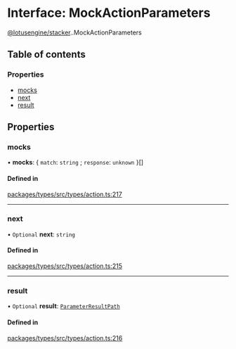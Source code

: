 # Interface: MockActionParameters

[@lotusengine/stacker](../wiki/@lotusengine.stacker).[<internal>](../wiki/@lotusengine.stacker.%3Cinternal%3E).MockActionParameters

## Table of contents

### Properties

- [mocks](../wiki/@lotusengine.stacker.%3Cinternal%3E.MockActionParameters#mocks)
- [next](../wiki/@lotusengine.stacker.%3Cinternal%3E.MockActionParameters#next)
- [result](../wiki/@lotusengine.stacker.%3Cinternal%3E.MockActionParameters#result)

## Properties

### mocks

• **mocks**: { `match`: `string` ; `response`: `unknown`  }[]

#### Defined in

[packages/types/src/types/action.ts:217](https://github.com/lotusengine/sdk/blob/f1f5297/packages/types/src/types/action.ts#L217)

___

### next

• `Optional` **next**: `string`

#### Defined in

[packages/types/src/types/action.ts:215](https://github.com/lotusengine/sdk/blob/f1f5297/packages/types/src/types/action.ts#L215)

___

### result

• `Optional` **result**: [`ParameterResultPath`](../wiki/@lotusengine.stacker.%3Cinternal%3E#parameterresultpath)

#### Defined in

[packages/types/src/types/action.ts:216](https://github.com/lotusengine/sdk/blob/f1f5297/packages/types/src/types/action.ts#L216)
